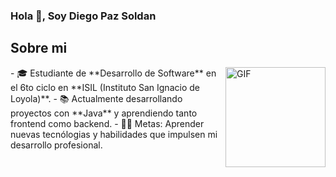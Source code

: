 
### Hola 👋, Soy Diego Paz Soldan

## Sobre mi

<img align="right" alt="GIF" height="160px" src="https://c.tenor.com/GN73MKBawZYAAAAi/busy-cute.gif" />
- 🎓 Estudiante de **Desarrollo de Software** en el 6to ciclo en **ISIL (Instituto San Ignacio de Loyola)**.
- 📚 Actualmente desarrollando proyectos con **Java** y aprendiendo tanto frontend como backend.
- 💪🏼 Metas: Aprender nuevas tecnólogias y habilidades que impulsen mi desarrollo profesional.

